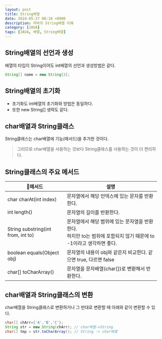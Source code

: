 ```yaml
---
layout: post
title: String배열
date: 2024-05-27 00:10 +0900
description: 자바의 String배열 이해
category: [JAVA]
tags: [JAVA, 배열, String배열]
---
```


## String배열의 선언과 생성

배열의 타입이 String이어도 int배열의 선언과 생성방법은 같다.

```java
String[] name = new String[3];
```

## String배열의 초기화

- 초기화도 int배열의 초기화와 방법은 동일하다.
- 또한 new String[] 생략도 같다.

## char배열과 String클래스

String클래스는 char배열에 기능(메서드)을 추가한 것이다.

> 그러므로 char배열을 사용하는 것보다 String클래스를 사용하는 것이 더 편리하다.

## String클래스의 주요 메서드

| 메서드                             | 설명                                                                                                                  |
| ---------------------------------- | --------------------------------------------------------------------------------------------------------------------- |
| char charAt(int index)             | 문자열에서 해당 인덱스에 있는 문자를 반환한다.                                                                        |
| int length()                       | 문자열의 길이를 반환한다.                                                                                             |
| String substring(int from, int to) | 문자열에서 해당 범위에 있는 문자열을 반환한다.<br/>하지만 to는 범위에 포함되지 않기 때문에 to -1이라고 생각하면 좋다. |
| boolean equals(Object obj)         | 문자열의 내용이 obj와 같은지 비교한다. 같으면 true, 다르면 false                                                      |
| char[] toCharArray()               | 문자열을 문자배열(char[])로 변환해서 반환한다.                                                                        |

## char배열과 String클래스의 변환

char배열을 String클래스로 변환하거나 그 반대로 변환할 때 아래와 같이 변환할 수 있다.

```java
char[] chArr={'A','B','C'};
String str = new String(chArr); // char배열->String
char[] tmp = str.toCharArray(); // String -> char배열
```
